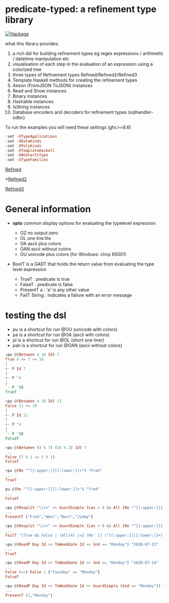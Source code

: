 # predicate-typed: a refinement type library

[![Hackage](https://img.shields.io/hackage/v/predicate-typed.svg?colorB=5d0ef0&style=flat)](https://hackage.haskell.org/package/predicate-typed)

what this library provides:
1. a rich dsl for building refinement types eg regex expressions / arithmetic / datetime manipulation etc
1. visualisation of each step in the evaluation of an expression using a colorized tree
1. three types of Refinement types Refined/Refined2/Refined3
1. Template Haskell methods for creating the refinement types
1. Aeson (FromJSON ToJSON) instances
1. Read and Show instances
1. Binary instances
1. Hashable instances
1. IsString instances
1. Database encoders and decoders for refinement types (sqlhandler-odbc)

To run the examples you will need these settings (ghc>=8.6)
```haskell
:set -XTypeApplications
:set -XDataKinds
:set -XPolyKinds
:set -XTemplateHaskell
:set -XNoStarIsType
:set -XTypeFamilies
```

[Refined](Refined.md)

*[Refined2](Refined2.md)

[Refined3](Refined3.md)

# General information

* **_opts_** common display options for evaluating the typelevel expression
  * OZ no output:zero
  * OL one line:lite
  * OA ascii plus colors
  * OAN ascii without colors
  * OU unicode plus colors (for Windows: chcp 65001)

* BoolT is a GADT that holds the return value from evaluating the type level expression
   * TrueT : predicate is true
   * FalseT : predicate is false
   * PresentT a : 'a' is any other value
   * FailT String : indicates a failure with an error message

# testing the dsl

 * pu  is a shortcut for run @OU  (unicode with colors)
 * pa  is a shortcut for run @OA  (ascii with colors)
 * pl  is a shortcut for run @OL  (short one liner)
 * pan is a shortcut for run @OAN (ascii without colors)

```haskell
>pu @(Between 4 10 Id) 7
True 4 <= 7 <= 10
|
+- P Id 7
|
+- P '4
|
`- P '10
TrueT
```

```haskell
>pu @(Between 4 10 Id) 11
False 11 <= 10
|
+- P Id 11
|
+- P '4
|
`- P '10
FalseT
```

```haskell
>pu @(Between (4 % 7) (10 % 2) Id) 7
...
False (7 % 1 <= 5 % 1)
FalseT
```

```haskell
>pu @(Re "^[[:upper:]][[:lower:]]+") "Fred"
...
TrueT
```

```haskell
pu @(Re "^[[:upper:]][[:lower:]]+") "fred"
...
FalseT
```

```haskell
>pu @(Resplit "\\s+" >> GuardSimple (Len > 0 && All (Re "^[[:upper:]][[:lower:]]+") Id)) "Fred Abel Bart Jimmy"
...
PresentT ["Fred","Abel","Bart","Jimmy"]
```

```haskell
>pu @(Resplit "\\s+" >> GuardSimple (Len > 0 && All (Re "^[[:upper:]][[:lower:]]+") Id)) "Fred Abel bart Jimmy"
...
FailT "(True && False | (All(4) i=2 (Re' [] (^[[:upper:]][[:lower:]]+) | bart)))"
```

```haskell
>pu @(ReadP Day Id >> ToWeekDate Id >> Snd == "Monday") "2020-07-13"
...
TrueT
```

```haskell
>pu @(ReadP Day Id >> ToWeekDate Id >> Snd == "Monday") "2020-07-14"
...
False (>>) False | {"Tuesday" == "Monday"}
FalseT
```

```haskell
>pu @(ReadP Day Id >> ToWeekDate Id >> GuardSimple (Snd == "Monday")) "2020-07-13"
...
PresentT (1,"Monday")
```


